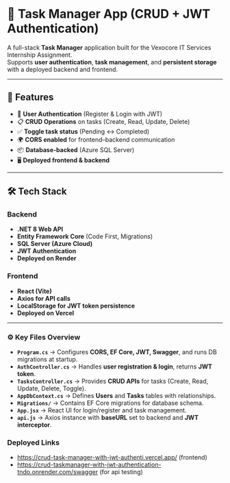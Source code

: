 # 📝 Task Manager App (CRUD + JWT Authentication)

A full-stack **Task Manager** application built for the Vexocore IT Services Internship Assignment.  
Supports **user authentication**, **task management**, and **persistent storage** with a deployed backend and frontend.  

---

## 🚀 Features

- 🔑 **User Authentication** (Register & Login with JWT)  
- 📋 **CRUD Operations** on tasks (Create, Read, Update, Delete)  
- ✅ **Toggle task status** (Pending ↔ Completed)  
- 🌍 **CORS enabled** for frontend–backend communication  
- 📦 **Database-backed** (Azure SQL Server)  
- 🖥️ **Deployed frontend & backend**  

---

## 🛠️ Tech Stack

### Backend
- **.NET 8 Web API**
- **Entity Framework Core** (Code First, Migrations)
- **SQL Server (Azure Cloud)**
- **JWT Authentication**
- **Deployed on Render**

### Frontend
- **React (Vite)**
- **Axios for API calls**
- **LocalStorage for JWT token persistence**
- **Deployed on Vercel**

---

### ⚙️ Key Files Overview

- **`Program.cs`** → Configures **CORS, EF Core, JWT, Swagger**, and runs DB migrations at startup.  
- **`AuthController.cs`** → Handles **user registration & login**, returns **JWT token**.  
- **`TasksController.cs`** → Provides **CRUD APIs** for tasks (Create, Read, Update, Delete, Toggle).  
- **`AppDbContext.cs`** → Defines **Users** and **Tasks** tables with relationships.  
- **`Migrations/`** → Contains EF Core migrations for database schema.  
- **`App.jsx`** → React UI for login/register and task management.  
- **`api.js`** → Axios instance with **baseURL** set to backend and **JWT interceptor**.  

### Deployed Links
- https://crud-task-manager-with-jwt-authenti.vercel.app/ (frontend)
- https://crud-taskmanager-with-jwt-authentication-tndo.onrender.com/swagger (for api testing)
